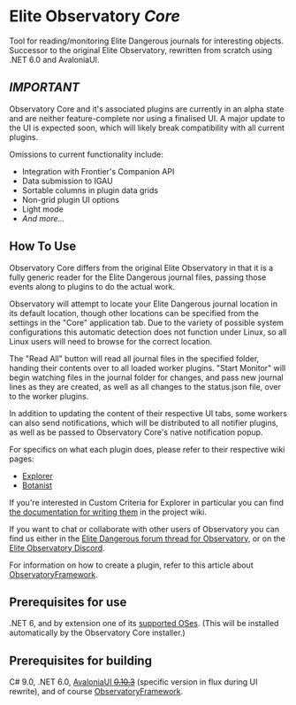 # Elite Observatory *Core*
Tool for reading/monitoring Elite Dangerous journals for interesting objects. Successor to the original Elite Observatory, rewritten from scratch using .NET 6.0 and AvaloniaUI.

## *IMPORTANT*
Observatory Core and it's associated plugins are currently in an alpha state and are neither feature-complete nor using a finalised UI. A major update to the UI is expected soon, which will likely break compatibility with all current plugins.

Omissions to current functionality include:
* Integration with Frontier's Companion API
* Data submission to IGAU
* Sortable columns in plugin data grids
* Non-grid plugin UI options
* Light mode
* *And more...*

## How To Use
Observatory Core differs from the original Elite Observatory in that it is a fully generic reader for the Elite Dangerous journal files, passing those events along to plugins to do the actual work.

Observatory will attempt to locate your Elite Dangerous journal location in its default location, though other locations can be specified from the settings in the "Core" application tab. Due to the variety of possible system configurations this automatic detection does not function under Linux, so all Linux users will need to browse for the correct location.

The "Read All" button will read all journal files in the specified folder, handing their contents over to all loaded worker plugins. "Start Monitor" will begin watching files in the journal folder for changes, and pass new journal lines as they are created, as well as all changes to the status.json file, over to the worker plugins.

In addition to updating the content of their respective UI tabs, some workers can also send notifications, which will be distributed to all notifier plugins, as well as be passed to Observatory Core's native notification popup.

For specifics on what each plugin does, please refer to their respective wiki pages:
* [Explorer](https://github.com/Xjph/ObservatoryCore/wiki/Explorer)
* [Botanist](https://github.com/Xjph/ObservatoryCore/wiki/Botanist)

If you're interested in Custom Criteria for Explorer in particular you can find [the documentation for writing them](https://github.com/Xjph/ObservatoryCore/wiki/Lua-Custom-Criteria) in the project wiki.

If you want to chat or collaborate with other users of Observatory you can find us either in the [Elite Dangerous forum thread for Observatory](https://forums.frontier.co.uk/threads/elite-observatory-search-your-journal-for-potentially-interesting-objects-or-notify-you-of-new-ones-on-the-fly-while-exploring.521544/), or on the [Elite Observatory Discord](https://discord.gg/RAFDHsY).

For information on how to create a plugin, refer to this article about [ObservatoryFramework](https://github.com/Xjph/ObservatoryCore/wiki/Framework).

## Prerequisites for use
.NET 6, and by extension one of its [supported OSes](https://github.com/dotnet/core/blob/main/release-notes/6.0/supported-os.md).
(This will be installed automatically by the Observatory Core installer.)

## Prerequisites for building
C# 9.0, .NET 6.0, [AvaloniaUI ~~0.10.3~~](https://github.com/AvaloniaUI/Avalonia) (specific version in flux during UI rewrite), and of course [ObservatoryFramework](https://github.com/Xjph/ObservatoryFramework).
